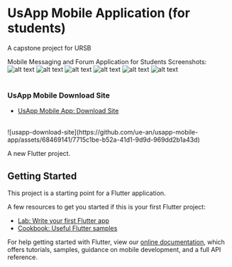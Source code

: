 # UsApp Mobile Application (for students)

A capstone project for URSB

Mobile Messaging and Forum Application for Students
Screenshots:
![alt text](https://github.com/ue-an/usapp-mobile/blob/dev/usapp-git-screenshots/usapp-mobile-login.jpg?raw=true)
![alt text](https://github.com/ue-an/usapp-mobile/blob/dev/usapp-git-screenshots/usapp-studnumber.jpg?raw=true)
![alt text](https://github.com/ue-an/usapp-mobile/blob/dev/usapp-git-screenshots/usapp-post.jpg?raw=true)
![alt text](https://github.com/ue-an/usapp-mobile/blob/dev/usapp-git-screenshots/usapp-chat.png?raw=true)
![alt text](https://github.com/ue-an/usapp-mobile/blob/dev/usapp-git-screenshots/usapp-mvqp.jpg?raw=true)
![alt text](https://github.com/ue-an/usapp-mobile/blob/dev/usapp-git-screenshots/usapp-devs.jpg?raw=true)
<br>
<br>
### UsApp Mobile Download Site
- [UsApp Mobile App: Download Site](https://usapp-download-site.web.app/)
<br>
![usapp-download-site](https://github.com/ue-an/usapp-mobile-app/assets/68469141/7715c1be-b52a-41d1-9d9d-969dd2b1a43d)



A new Flutter project.

## Getting Started

This project is a starting point for a Flutter application.

A few resources to get you started if this is your first Flutter project:

- [Lab: Write your first Flutter app](https://flutter.dev/docs/get-started/codelab)
- [Cookbook: Useful Flutter samples](https://flutter.dev/docs/cookbook)

For help getting started with Flutter, view our
[online documentation](https://flutter.dev/docs), which offers tutorials,
samples, guidance on mobile development, and a full API reference.
